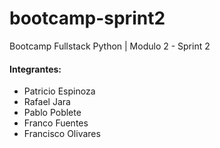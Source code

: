 # bootcamp-sprint2
Bootcamp Fullstack Python | Modulo 2 - Sprint 2

#### Integrantes:

 - Patricio Espinoza
 - Rafael Jara
 - Pablo Poblete
 - Franco Fuentes 
 - Francisco Olivares
